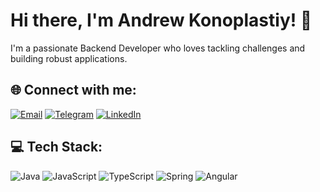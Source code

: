# Hi there, I'm Andrew Konoplastiy! 👋

I'm a passionate Backend Developer who loves tackling challenges and building robust applications.

## 🌐 Connect with me:
[![Email](https://img.shields.io/badge/Email-konoplastiy%40gmail.com-red?style=flat&logo=gmail)](mailto:konoplastiy@gmail.com)
[![Telegram](https://img.shields.io/badge/Telegram-konoplastiy-blue?style=flat&logo=telegram)](https://t.me/konoplastiy)
[![LinkedIn](https://img.shields.io/badge/LinkedIn-Andriy%20Konoplastiy-blue?style=flat&logo=linkedin)](https://www.linkedin.com/in/andriy-konoplastiy/)

## 💻 Tech Stack:
![Java](https://img.shields.io/badge/Java-%23ED8B00.svg?&style=flat&logo=java&logoColor=white)
![JavaScript](https://img.shields.io/badge/JavaScript-%23EDD718.svg?&style=flat&logo=javascript&logoColor=black)
![TypeScript](https://img.shields.io/badge/TypeScript-%23007ACC.svg?&style=flat&logo=typescript&logoColor=white)
![Spring](https://img.shields.io/badge/Spring-%236DB33F.svg?&style=flat&logo=spring&logoColor=white)
![Angular](https://img.shields.io/badge/Angular-%23DD0031.svg?&style=flat&logo=angular&logoColor=white)

<!-- Proudly created with GPRM ( https://gprm.itsvg.in ) -->
